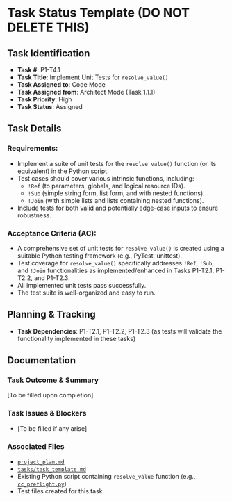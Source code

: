 # Task Status Template (DO NOT DELETE THIS)

## Task Identification
- **Task #**: P1-T4.1
- **Task Title**: Implement Unit Tests for `resolve_value()`
- **Task Assigned to**: Code Mode
- **Task Assigned from**: Architect Mode (Task 1.1.1)
- **Task Priority**: High
- **Task Status**: Assigned

## Task Details
### Requirements:
- Implement a suite of unit tests for the `resolve_value()` function (or its equivalent) in the Python script.
- Test cases should cover various intrinsic functions, including:
    - `!Ref` (to parameters, globals, and logical resource IDs).
    - `!Sub` (simple string form, list form, and with nested functions).
    - `!Join` (with simple lists and lists containing nested functions).
- Include tests for both valid and potentially edge-case inputs to ensure robustness.

### Acceptance Criteria (AC):
- A comprehensive set of unit tests for `resolve_value()` is created using a suitable Python testing framework (e.g., PyTest, unittest).
- Test coverage for `resolve_value()` specifically addresses `!Ref`, `!Sub`, and `!Join` functionalities as implemented/enhanced in Tasks P1-T2.1, P1-T2.2, and P1-T2.3.
- All implemented unit tests pass successfully.
- The test suite is well-organized and easy to run.

## Planning & Tracking
- **Task Dependencies**: P1-T2.1, P1-T2.2, P1-T2.3 (as tests will validate the functionality implemented in these tasks)

## Documentation
### Task Outcome & Summary
[To be filled upon completion]

### Task Issues & Blockers
- [To be filled if any arise]

### Associated Files
- [`project_plan.md`](project_plan.md)
- [`tasks/task_template.md`](tasks/task_template.md)
- Existing Python script containing `resolve_value` function (e.g., [`cc_preflight.py`](cc_preflight.py))
- Test files created for this task.